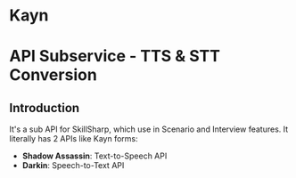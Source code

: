 # Kayn

# API Subservice - TTS & STT Conversion

## Introduction

It's a sub API for SkillSharp, which use in Scenario and Interview features.
It literally has 2 APIs like Kayn forms:
- **Shadow Assassin**: Text-to-Speech API
- **Darkin**: Speech-to-Text API